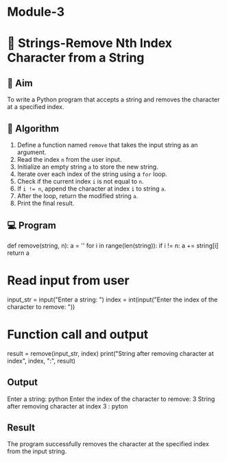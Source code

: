 # Module-3
# 🧹 Strings-Remove Nth Index Character from a String

## 🎯 Aim
To write a Python program that accepts a string and removes the character at a specified index.

## 🧠 Algorithm
1. Define a function named `remove` that takes the input string as an argument.
2. Read the index `n` from the user input.
3. Initialize an empty string `a` to store the new string.
4. Iterate over each index of the string using a `for` loop.
5. Check if the current index `i` is not equal to `n`.
6. If `i != n`, append the character at index `i` to string `a`.
7. After the loop, return the modified string `a`.
8. Print the final result.

## 💻 Program
def remove(string, n):
    a = ''
    for i in range(len(string)):
        if i != n:
            a += string[i]
    return a

# Read input from user
input_str = input("Enter a string: ")
index = int(input("Enter the index of the character to remove: "))

# Function call and output
result = remove(input_str, index)
print("String after removing character at index", index, ":", result)


## Output
Enter a string: python
Enter the index of the character to remove: 3
String after removing character at index 3 : pyton


## Result
 The program successfully removes the character at the specified index from the input string.
